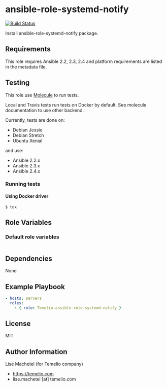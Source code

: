 # ansible-role-systemd-notify

[![Build Status](https://travis-ci.org/Temelio/ansible-role-systemd-notify.svg?branch=master)](https://travis-ci.org/Temelio/ansible-role-systemd-notify)

Install ansible-role-systemd-notify package.

## Requirements

This role requires Ansible 2.2, 2.3, 2.4
and platform requirements are listed in the metadata file.

## Testing

This role use [Molecule](https://github.com/metacloud/molecule/) to run tests.

Local and Travis tests run tests on Docker by default.
See molecule documentation to use other backend.

Currently, tests are done on:
- Debian Jessie
- Debian Stretch
- Ubuntu Xenial

and use:
- Ansible 2.2.x
- Ansible 2.3.x
- Ansible 2.4.x

### Running tests

#### Using Docker driver

```
$ tox
```

## Role Variables

### Default role variables

``` yaml
```

## Dependencies

None

## Example Playbook

``` yaml
- hosts: servers
  roles:
    - { role: Temelio.ansible-role-systemd-notify }
```

## License

MIT

## Author Information

Lise Machetel (for Temelio company)
- https://temelio.com
- lise.machetel [at] temelio.com
